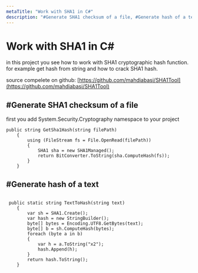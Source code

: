 ```yaml
---
metaTitle: "Work with SHA1 in C#"
description: "#Generate SHA1 checksum of a file, #Generate hash of a text"
---
```


# Work with SHA1 in C#


in this project you see how to work with SHA1 cryptographic hash function. for example get hash from string and how to crack SHA1 hash.

source compelete on github:
[https://github.com/mahdiabasi/SHA1Tool](https://github.com/mahdiabasi/SHA1Tool)



## #Generate SHA1 checksum of a file


> 
first you add  System.Security.Cryptography namespace to your project


```dotnet
public string GetSha1Hash(string filePath)
    {
        using (FileStream fs = File.OpenRead(filePath))
        {
            SHA1 sha = new SHA1Managed();
            return BitConverter.ToString(sha.ComputeHash(fs));
        }
    }

```



## #Generate hash of a text


```

 public static string TextToHash(string text)
    {
        var sh = SHA1.Create();
        var hash = new StringBuilder();
        byte[] bytes = Encoding.UTF8.GetBytes(text);
        byte[] b = sh.ComputeHash(bytes);
        foreach (byte a in b)
        {
            var h = a.ToString("x2");
            hash.Append(h);
        }
        return hash.ToString();
    }

```

